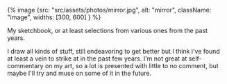 
{% image {src: "src/assets/photos/mirror.jpg", alt: "mirror", className: "image", widths: [300, 600] } %}


My sketchbook, or at least selections from various ones from the past years.

I draw all kinds of stuff, still endeavoring to get better but I think i've found at least a vein to strike at in the past few years. I'm not great at self-commentary on my art, so a lot is presented with little to no comment, but maybe I'll try and muse on some of it in the future.